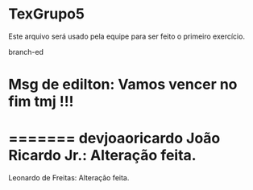 # TexGrupo5

Este arquivo será usado pela equipe para ser feito o primeiro exercício. 

branch-ed

# Msg de edilton: Vamos vencer no fim tmj !!!
=======
devjoaoricardo
João Ricardo Jr.: Alteração feita.
=======
Leonardo de Freitas: Alteração feita.


